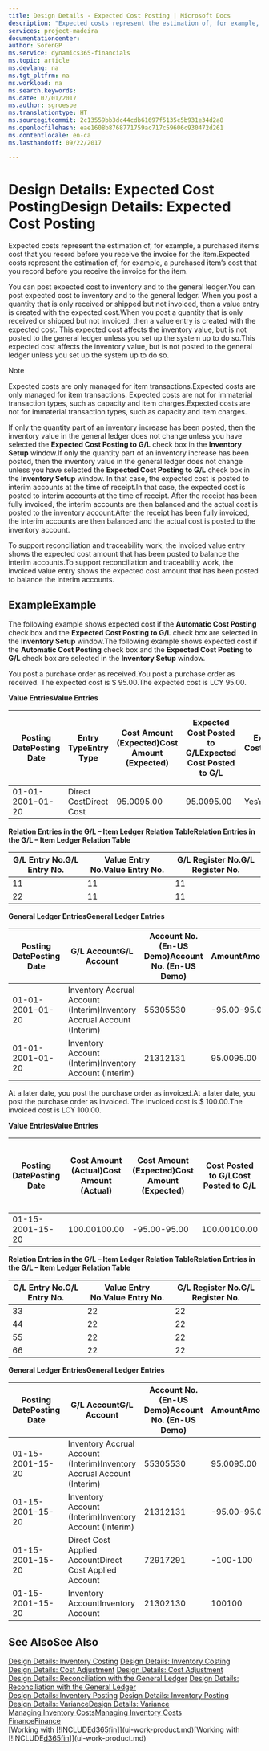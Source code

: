 ```yaml
---
title: Design Details - Expected Cost Posting | Microsoft Docs
description: "Expected costs represent the estimation of, for example, a purchased item’s cost that you record before you receive the invoice for the item."
services: project-madeira
documentationcenter: 
author: SorenGP
ms.service: dynamics365-financials
ms.topic: article
ms.devlang: na
ms.tgt_pltfrm: na
ms.workload: na
ms.search.keywords: 
ms.date: 07/01/2017
ms.author: sgroespe
ms.translationtype: HT
ms.sourcegitcommit: 2c13559bb3dc44cdb61697f5135c5b931e34d2a8
ms.openlocfilehash: eae1608b8768771759ac717c59606c930472d261
ms.contentlocale: en-ca
ms.lasthandoff: 09/22/2017

---
```

# <a name="design-details-expected-cost-posting"></a><span data-ttu-id="0cc9d-103">Design Details: Expected Cost Posting</span><span class="sxs-lookup"><span data-stu-id="0cc9d-103">Design Details: Expected Cost Posting</span></span>
<span data-ttu-id="0cc9d-104">Expected costs represent the estimation of, for example, a purchased item’s cost that you record before you receive the invoice for the item.</span><span class="sxs-lookup"><span data-stu-id="0cc9d-104">Expected costs represent the estimation of, for example, a purchased item’s cost that you record before you receive the invoice for the item.</span></span>  

 <span data-ttu-id="0cc9d-105">You can post expected cost to inventory and to the general ledger.</span><span class="sxs-lookup"><span data-stu-id="0cc9d-105">You can post expected cost to inventory and to the general ledger.</span></span> <span data-ttu-id="0cc9d-106">When you post a quantity that is only received or shipped but not invoiced, then a value entry is created with the expected cost.</span><span class="sxs-lookup"><span data-stu-id="0cc9d-106">When you post a quantity that is only received or shipped but not invoiced, then a value entry is created with the expected cost.</span></span> <span data-ttu-id="0cc9d-107">This expected cost affects the inventory value, but is not posted to the general ledger unless you set up the system up to do so.</span><span class="sxs-lookup"><span data-stu-id="0cc9d-107">This expected cost affects the inventory value, but is not posted to the general ledger unless you set up the system up to do so.</span></span>  

> [!NOTE]  
>  <span data-ttu-id="0cc9d-108">Expected costs are only managed for item transactions.</span><span class="sxs-lookup"><span data-stu-id="0cc9d-108">Expected costs are only managed for item transactions.</span></span> <span data-ttu-id="0cc9d-109">Expected costs are not for immaterial transaction types, such as capacity and item charges.</span><span class="sxs-lookup"><span data-stu-id="0cc9d-109">Expected costs are not for immaterial transaction types, such as capacity and item charges.</span></span>  

 <span data-ttu-id="0cc9d-110">If only the quantity part of an inventory increase has been posted, then the inventory value in the general ledger does not change unless you have selected the **Expected Cost Posting to G/L** check box in the **Inventory Setup** window.</span><span class="sxs-lookup"><span data-stu-id="0cc9d-110">If only the quantity part of an inventory increase has been posted, then the inventory value in the general ledger does not change unless you have selected the **Expected Cost Posting to G/L** check box in the **Inventory Setup** window.</span></span> <span data-ttu-id="0cc9d-111">In that case, the expected cost is posted to interim accounts at the time of receipt.</span><span class="sxs-lookup"><span data-stu-id="0cc9d-111">In that case, the expected cost is posted to interim accounts at the time of receipt.</span></span> <span data-ttu-id="0cc9d-112">After the receipt has been fully invoiced, the interim accounts are then balanced and the actual cost is posted to the inventory account.</span><span class="sxs-lookup"><span data-stu-id="0cc9d-112">After the receipt has been fully invoiced, the interim accounts are then balanced and the actual cost is posted to the inventory account.</span></span>  

 <span data-ttu-id="0cc9d-113">To support reconciliation and traceability work, the invoiced value entry shows the expected cost amount that has been posted to balance the interim accounts.</span><span class="sxs-lookup"><span data-stu-id="0cc9d-113">To support reconciliation and traceability work, the invoiced value entry shows the expected cost amount that has been posted to balance the interim accounts.</span></span>  

## <a name="example"></a><span data-ttu-id="0cc9d-114">Example</span><span class="sxs-lookup"><span data-stu-id="0cc9d-114">Example</span></span>  
 <span data-ttu-id="0cc9d-115">The following example shows expected cost if the **Automatic Cost Posting** check box and the **Expected Cost Posting to G/L** check box are selected in the **Inventory Setup** window.</span><span class="sxs-lookup"><span data-stu-id="0cc9d-115">The following example shows expected cost if the **Automatic Cost Posting** check box and the **Expected Cost Posting to G/L** check box are selected in the **Inventory Setup** window.</span></span>  

 <span data-ttu-id="0cc9d-116">You post a purchase order as received.</span><span class="sxs-lookup"><span data-stu-id="0cc9d-116">You post a purchase order as received.</span></span> <span data-ttu-id="0cc9d-117">The expected cost is $ 95.00.</span><span class="sxs-lookup"><span data-stu-id="0cc9d-117">The expected cost is LCY 95.00.</span></span>  

 <span data-ttu-id="0cc9d-118">**Value Entries**</span><span class="sxs-lookup"><span data-stu-id="0cc9d-118">**Value Entries**</span></span>  

|<span data-ttu-id="0cc9d-119">Posting Date</span><span class="sxs-lookup"><span data-stu-id="0cc9d-119">Posting Date</span></span>|<span data-ttu-id="0cc9d-120">Entry Type</span><span class="sxs-lookup"><span data-stu-id="0cc9d-120">Entry Type</span></span>|<span data-ttu-id="0cc9d-121">Cost Amount (Expected)</span><span class="sxs-lookup"><span data-stu-id="0cc9d-121">Cost Amount (Expected)</span></span>|<span data-ttu-id="0cc9d-122">Expected Cost Posted to G/L</span><span class="sxs-lookup"><span data-stu-id="0cc9d-122">Expected Cost Posted to G/L</span></span>|<span data-ttu-id="0cc9d-123">Expected Cost</span><span class="sxs-lookup"><span data-stu-id="0cc9d-123">Expected Cost</span></span>|<span data-ttu-id="0cc9d-124">Item Ledger Entry No.</span><span class="sxs-lookup"><span data-stu-id="0cc9d-124">Item Ledger Entry No.</span></span>|<span data-ttu-id="0cc9d-125">Entry No.</span><span class="sxs-lookup"><span data-stu-id="0cc9d-125">Entry No.</span></span>|  
|------------------|----------------|------------------------------|----------------------------------|-------------------|---------------------------|---------------|  
|<span data-ttu-id="0cc9d-126">01-01-20</span><span class="sxs-lookup"><span data-stu-id="0cc9d-126">01-01-20</span></span>|<span data-ttu-id="0cc9d-127">Direct Cost</span><span class="sxs-lookup"><span data-stu-id="0cc9d-127">Direct Cost</span></span>|<span data-ttu-id="0cc9d-128">95.00</span><span class="sxs-lookup"><span data-stu-id="0cc9d-128">95.00</span></span>|<span data-ttu-id="0cc9d-129">95.00</span><span class="sxs-lookup"><span data-stu-id="0cc9d-129">95.00</span></span>|<span data-ttu-id="0cc9d-130">Yes</span><span class="sxs-lookup"><span data-stu-id="0cc9d-130">Yes</span></span>|<span data-ttu-id="0cc9d-131">1</span><span class="sxs-lookup"><span data-stu-id="0cc9d-131">1</span></span>|<span data-ttu-id="0cc9d-132">1</span><span class="sxs-lookup"><span data-stu-id="0cc9d-132">1</span></span>|  

 <span data-ttu-id="0cc9d-133">**Relation Entries in the G/L – Item Ledger Relation Table**</span><span class="sxs-lookup"><span data-stu-id="0cc9d-133">**Relation Entries in the G/L – Item Ledger Relation Table**</span></span>  

|<span data-ttu-id="0cc9d-134">G/L Entry No.</span><span class="sxs-lookup"><span data-stu-id="0cc9d-134">G/L Entry No.</span></span>|<span data-ttu-id="0cc9d-135">Value Entry No.</span><span class="sxs-lookup"><span data-stu-id="0cc9d-135">Value Entry No.</span></span>|<span data-ttu-id="0cc9d-136">G/L Register No.</span><span class="sxs-lookup"><span data-stu-id="0cc9d-136">G/L Register No.</span></span>|  
|--------------------|---------------------|-----------------------|  
|<span data-ttu-id="0cc9d-137">1</span><span class="sxs-lookup"><span data-stu-id="0cc9d-137">1</span></span>|<span data-ttu-id="0cc9d-138">1</span><span class="sxs-lookup"><span data-stu-id="0cc9d-138">1</span></span>|<span data-ttu-id="0cc9d-139">1</span><span class="sxs-lookup"><span data-stu-id="0cc9d-139">1</span></span>|  
|<span data-ttu-id="0cc9d-140">2</span><span class="sxs-lookup"><span data-stu-id="0cc9d-140">2</span></span>|<span data-ttu-id="0cc9d-141">1</span><span class="sxs-lookup"><span data-stu-id="0cc9d-141">1</span></span>|<span data-ttu-id="0cc9d-142">1</span><span class="sxs-lookup"><span data-stu-id="0cc9d-142">1</span></span>|  

 <span data-ttu-id="0cc9d-143">**General Ledger Entries**</span><span class="sxs-lookup"><span data-stu-id="0cc9d-143">**General Ledger Entries**</span></span>  

|<span data-ttu-id="0cc9d-144">Posting Date</span><span class="sxs-lookup"><span data-stu-id="0cc9d-144">Posting Date</span></span>|<span data-ttu-id="0cc9d-145">G/L Account</span><span class="sxs-lookup"><span data-stu-id="0cc9d-145">G/L Account</span></span>|<span data-ttu-id="0cc9d-146">Account No. (En-US Demo)</span><span class="sxs-lookup"><span data-stu-id="0cc9d-146">Account No. (En-US Demo)</span></span>|<span data-ttu-id="0cc9d-147">Amount</span><span class="sxs-lookup"><span data-stu-id="0cc9d-147">Amount</span></span>|<span data-ttu-id="0cc9d-148">Entry No.</span><span class="sxs-lookup"><span data-stu-id="0cc9d-148">Entry No.</span></span>|  
|------------------|------------------|---------------------------------|------------|---------------|  
|<span data-ttu-id="0cc9d-149">01-01-20</span><span class="sxs-lookup"><span data-stu-id="0cc9d-149">01-01-20</span></span>|<span data-ttu-id="0cc9d-150">Inventory Accrual Account (Interim)</span><span class="sxs-lookup"><span data-stu-id="0cc9d-150">Inventory Accrual Account (Interim)</span></span>|<span data-ttu-id="0cc9d-151">5530</span><span class="sxs-lookup"><span data-stu-id="0cc9d-151">5530</span></span>|<span data-ttu-id="0cc9d-152">-95.00</span><span class="sxs-lookup"><span data-stu-id="0cc9d-152">-95.00</span></span>|<span data-ttu-id="0cc9d-153">2</span><span class="sxs-lookup"><span data-stu-id="0cc9d-153">2</span></span>|  
|<span data-ttu-id="0cc9d-154">01-01-20</span><span class="sxs-lookup"><span data-stu-id="0cc9d-154">01-01-20</span></span>|<span data-ttu-id="0cc9d-155">Inventory Account (Interim)</span><span class="sxs-lookup"><span data-stu-id="0cc9d-155">Inventory Account (Interim)</span></span>|<span data-ttu-id="0cc9d-156">2131</span><span class="sxs-lookup"><span data-stu-id="0cc9d-156">2131</span></span>|<span data-ttu-id="0cc9d-157">95.00</span><span class="sxs-lookup"><span data-stu-id="0cc9d-157">95.00</span></span>|<span data-ttu-id="0cc9d-158">1</span><span class="sxs-lookup"><span data-stu-id="0cc9d-158">1</span></span>|  

 <span data-ttu-id="0cc9d-159">At a later date, you post the purchase order as invoiced.</span><span class="sxs-lookup"><span data-stu-id="0cc9d-159">At a later date, you post the purchase order as invoiced.</span></span> <span data-ttu-id="0cc9d-160">The invoiced cost is $ 100.00.</span><span class="sxs-lookup"><span data-stu-id="0cc9d-160">The invoiced cost is LCY 100.00.</span></span>  

 <span data-ttu-id="0cc9d-161">**Value Entries**</span><span class="sxs-lookup"><span data-stu-id="0cc9d-161">**Value Entries**</span></span>  

|<span data-ttu-id="0cc9d-162">Posting Date</span><span class="sxs-lookup"><span data-stu-id="0cc9d-162">Posting Date</span></span>|<span data-ttu-id="0cc9d-163">Cost Amount (Actual)</span><span class="sxs-lookup"><span data-stu-id="0cc9d-163">Cost Amount (Actual)</span></span>|<span data-ttu-id="0cc9d-164">Cost Amount (Expected)</span><span class="sxs-lookup"><span data-stu-id="0cc9d-164">Cost Amount (Expected)</span></span>|<span data-ttu-id="0cc9d-165">Cost Posted to G/L</span><span class="sxs-lookup"><span data-stu-id="0cc9d-165">Cost Posted to G/L</span></span>|<span data-ttu-id="0cc9d-166">Expected Cost</span><span class="sxs-lookup"><span data-stu-id="0cc9d-166">Expected Cost</span></span>|<span data-ttu-id="0cc9d-167">Item Ledger Entry No.</span><span class="sxs-lookup"><span data-stu-id="0cc9d-167">Item Ledger Entry No.</span></span>|<span data-ttu-id="0cc9d-168">Entry No.</span><span class="sxs-lookup"><span data-stu-id="0cc9d-168">Entry No.</span></span>|  
|------------------|----------------------------|------------------------------|-------------------------|-------------------|---------------------------|---------------|  
|<span data-ttu-id="0cc9d-169">01-15-20</span><span class="sxs-lookup"><span data-stu-id="0cc9d-169">01-15-20</span></span>|<span data-ttu-id="0cc9d-170">100.00</span><span class="sxs-lookup"><span data-stu-id="0cc9d-170">100.00</span></span>|<span data-ttu-id="0cc9d-171">-95.00</span><span class="sxs-lookup"><span data-stu-id="0cc9d-171">-95.00</span></span>|<span data-ttu-id="0cc9d-172">100.00</span><span class="sxs-lookup"><span data-stu-id="0cc9d-172">100.00</span></span>|<span data-ttu-id="0cc9d-173">No</span><span class="sxs-lookup"><span data-stu-id="0cc9d-173">No</span></span>|<span data-ttu-id="0cc9d-174">1</span><span class="sxs-lookup"><span data-stu-id="0cc9d-174">1</span></span>|<span data-ttu-id="0cc9d-175">2</span><span class="sxs-lookup"><span data-stu-id="0cc9d-175">2</span></span>|  

 <span data-ttu-id="0cc9d-176">**Relation Entries in the G/L – Item Ledger Relation Table**</span><span class="sxs-lookup"><span data-stu-id="0cc9d-176">**Relation Entries in the G/L – Item Ledger Relation Table**</span></span>  

|<span data-ttu-id="0cc9d-177">G/L Entry No.</span><span class="sxs-lookup"><span data-stu-id="0cc9d-177">G/L Entry No.</span></span>|<span data-ttu-id="0cc9d-178">Value Entry No.</span><span class="sxs-lookup"><span data-stu-id="0cc9d-178">Value Entry No.</span></span>|<span data-ttu-id="0cc9d-179">G/L Register No.</span><span class="sxs-lookup"><span data-stu-id="0cc9d-179">G/L Register No.</span></span>|  
|--------------------|---------------------|-----------------------|  
|<span data-ttu-id="0cc9d-180">3</span><span class="sxs-lookup"><span data-stu-id="0cc9d-180">3</span></span>|<span data-ttu-id="0cc9d-181">2</span><span class="sxs-lookup"><span data-stu-id="0cc9d-181">2</span></span>|<span data-ttu-id="0cc9d-182">2</span><span class="sxs-lookup"><span data-stu-id="0cc9d-182">2</span></span>|  
|<span data-ttu-id="0cc9d-183">4</span><span class="sxs-lookup"><span data-stu-id="0cc9d-183">4</span></span>|<span data-ttu-id="0cc9d-184">2</span><span class="sxs-lookup"><span data-stu-id="0cc9d-184">2</span></span>|<span data-ttu-id="0cc9d-185">2</span><span class="sxs-lookup"><span data-stu-id="0cc9d-185">2</span></span>|  
|<span data-ttu-id="0cc9d-186">5</span><span class="sxs-lookup"><span data-stu-id="0cc9d-186">5</span></span>|<span data-ttu-id="0cc9d-187">2</span><span class="sxs-lookup"><span data-stu-id="0cc9d-187">2</span></span>|<span data-ttu-id="0cc9d-188">2</span><span class="sxs-lookup"><span data-stu-id="0cc9d-188">2</span></span>|  
|<span data-ttu-id="0cc9d-189">6</span><span class="sxs-lookup"><span data-stu-id="0cc9d-189">6</span></span>|<span data-ttu-id="0cc9d-190">2</span><span class="sxs-lookup"><span data-stu-id="0cc9d-190">2</span></span>|<span data-ttu-id="0cc9d-191">2</span><span class="sxs-lookup"><span data-stu-id="0cc9d-191">2</span></span>|  

 <span data-ttu-id="0cc9d-192">**General Ledger Entries**</span><span class="sxs-lookup"><span data-stu-id="0cc9d-192">**General Ledger Entries**</span></span>  

|<span data-ttu-id="0cc9d-193">Posting Date</span><span class="sxs-lookup"><span data-stu-id="0cc9d-193">Posting Date</span></span>|<span data-ttu-id="0cc9d-194">G/L Account</span><span class="sxs-lookup"><span data-stu-id="0cc9d-194">G/L Account</span></span>|<span data-ttu-id="0cc9d-195">Account No. (En-US Demo)</span><span class="sxs-lookup"><span data-stu-id="0cc9d-195">Account No. (En-US Demo)</span></span>|<span data-ttu-id="0cc9d-196">Amount</span><span class="sxs-lookup"><span data-stu-id="0cc9d-196">Amount</span></span>|<span data-ttu-id="0cc9d-197">Entry No.</span><span class="sxs-lookup"><span data-stu-id="0cc9d-197">Entry No.</span></span>|  
|------------------|------------------|---------------------------------|------------|---------------|  
|<span data-ttu-id="0cc9d-198">01-15-20</span><span class="sxs-lookup"><span data-stu-id="0cc9d-198">01-15-20</span></span>|<span data-ttu-id="0cc9d-199">Inventory Accrual Account (Interim)</span><span class="sxs-lookup"><span data-stu-id="0cc9d-199">Inventory Accrual Account (Interim)</span></span>|<span data-ttu-id="0cc9d-200">5530</span><span class="sxs-lookup"><span data-stu-id="0cc9d-200">5530</span></span>|<span data-ttu-id="0cc9d-201">95.00</span><span class="sxs-lookup"><span data-stu-id="0cc9d-201">95.00</span></span>|<span data-ttu-id="0cc9d-202">4</span><span class="sxs-lookup"><span data-stu-id="0cc9d-202">4</span></span>|  
|<span data-ttu-id="0cc9d-203">01-15-20</span><span class="sxs-lookup"><span data-stu-id="0cc9d-203">01-15-20</span></span>|<span data-ttu-id="0cc9d-204">Inventory Account (Interim)</span><span class="sxs-lookup"><span data-stu-id="0cc9d-204">Inventory Account (Interim)</span></span>|<span data-ttu-id="0cc9d-205">2131</span><span class="sxs-lookup"><span data-stu-id="0cc9d-205">2131</span></span>|<span data-ttu-id="0cc9d-206">-95.00</span><span class="sxs-lookup"><span data-stu-id="0cc9d-206">-95.00</span></span>|<span data-ttu-id="0cc9d-207">3</span><span class="sxs-lookup"><span data-stu-id="0cc9d-207">3</span></span>|  
|<span data-ttu-id="0cc9d-208">01-15-20</span><span class="sxs-lookup"><span data-stu-id="0cc9d-208">01-15-20</span></span>|<span data-ttu-id="0cc9d-209">Direct Cost Applied Account</span><span class="sxs-lookup"><span data-stu-id="0cc9d-209">Direct Cost Applied Account</span></span>|<span data-ttu-id="0cc9d-210">7291</span><span class="sxs-lookup"><span data-stu-id="0cc9d-210">7291</span></span>|<span data-ttu-id="0cc9d-211">-100</span><span class="sxs-lookup"><span data-stu-id="0cc9d-211">-100</span></span>|<span data-ttu-id="0cc9d-212">6</span><span class="sxs-lookup"><span data-stu-id="0cc9d-212">6</span></span>|  
|<span data-ttu-id="0cc9d-213">01-15-20</span><span class="sxs-lookup"><span data-stu-id="0cc9d-213">01-15-20</span></span>|<span data-ttu-id="0cc9d-214">Inventory Account</span><span class="sxs-lookup"><span data-stu-id="0cc9d-214">Inventory Account</span></span>|<span data-ttu-id="0cc9d-215">2130</span><span class="sxs-lookup"><span data-stu-id="0cc9d-215">2130</span></span>|<span data-ttu-id="0cc9d-216">100</span><span class="sxs-lookup"><span data-stu-id="0cc9d-216">100</span></span>|<span data-ttu-id="0cc9d-217">5</span><span class="sxs-lookup"><span data-stu-id="0cc9d-217">5</span></span>|  

## <a name="see-also"></a><span data-ttu-id="0cc9d-218">See Also</span><span class="sxs-lookup"><span data-stu-id="0cc9d-218">See Also</span></span>
 <span data-ttu-id="0cc9d-219">[Design Details: Inventory Costing](design-details-inventory-costing.md) </span><span class="sxs-lookup"><span data-stu-id="0cc9d-219">[Design Details: Inventory Costing](design-details-inventory-costing.md) </span></span>  
 <span data-ttu-id="0cc9d-220">[Design Details: Cost Adjustment](design-details-cost-adjustment.md) </span><span class="sxs-lookup"><span data-stu-id="0cc9d-220">[Design Details: Cost Adjustment](design-details-cost-adjustment.md) </span></span>  
 <span data-ttu-id="0cc9d-221">[Design Details: Reconciliation with the General Ledger](design-details-reconciliation-with-the-general-ledger.md) </span><span class="sxs-lookup"><span data-stu-id="0cc9d-221">[Design Details: Reconciliation with the General Ledger](design-details-reconciliation-with-the-general-ledger.md) </span></span>  
 <span data-ttu-id="0cc9d-222">[Design Details: Inventory Posting](design-details-inventory-posting.md) </span><span class="sxs-lookup"><span data-stu-id="0cc9d-222">[Design Details: Inventory Posting](design-details-inventory-posting.md) </span></span>  
 [<span data-ttu-id="0cc9d-223">Design Details: Variance</span><span class="sxs-lookup"><span data-stu-id="0cc9d-223">Design Details: Variance</span></span>](design-details-variance.md)  
 [<span data-ttu-id="0cc9d-224">Managing Inventory Costs</span><span class="sxs-lookup"><span data-stu-id="0cc9d-224">Managing Inventory Costs</span></span>](finance-manage-inventory-costs.md)  
 [<span data-ttu-id="0cc9d-225">Finance</span><span class="sxs-lookup"><span data-stu-id="0cc9d-225">Finance</span></span>](finance.md)  
 <span data-ttu-id="0cc9d-226">[Working with [!INCLUDE[d365fin](includes/d365fin_md.md)]](ui-work-product.md)</span><span class="sxs-lookup"><span data-stu-id="0cc9d-226">[Working with [!INCLUDE[d365fin](includes/d365fin_md.md)]](ui-work-product.md)</span></span>

